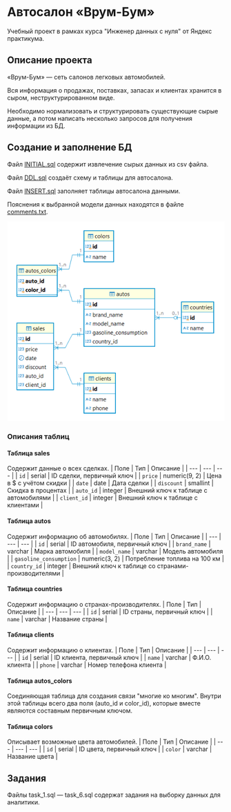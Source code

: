 # Автосалон «Врум-Бум»
Учебный проект в рамках курса "Инженер данных с нуля" от Яндекс практикума.

## Описание проекта
«Врум-Бум» — сеть салонов легковых автомобилей.

Вся информация  о продажах, поставках, запасах и клиентах хранится в сыром, неструктурированном виде.

Необходимо нормализовать и структурировать существующие сырые данные, а потом написать несколько запросов для получения информации из БД.

## Создание и заполнение БД
Файл [INITIAL.sql](https://github.com/ivolnoboi/de-start-project_vrumbum/blob/main/INITIAL.sql) содержит извлечение сырых данных из csv файла.

Файл [DDL.sql](https://github.com/ivolnoboi/de-start-project_vrumbum/blob/main/DDL.sql) создаёт схему и таблицы для автосалона.

Файл [INSERT.sql](https://github.com/ivolnoboi/de-start-project_vrumbum/blob/main/INSERT.sql) заполняет таблицы автосалона данными.

Пояснения к выбранной модели данных находятся в файле [comments.txt](https://github.com/ivolnoboi/de-start-project_vrumbum/blob/main/comments.txt).

![](https://github.com/ivolnoboi/de-start-project_vrumbum/raw/main/img/car_shop_schema.png)

### Описания таблиц
#### Таблица sales
Содержит данные о всех сделках.
| Поле | Тип | Описание |
| --- | --- | --- |
| `id` | serial | ID сделки, первичный ключ |
| `price` | numeric(9, 2) | Цена в $ с учётом скидки |
| `date` | date | Дата сделки |
| `discount` | smallint | Скидка в процентах |
| `auto_id` | integer | Внешний ключ к таблице с автомобилями |
| `client_id` | integer | Внешний ключ к таблице с клиентами |

#### Таблица autos
Содержит информацию об автомобилях.
| Поле | Тип | Описание |
| --- | --- | --- |
| `id` | serial | ID автомобиля, первичный ключ |
| `brand_name` | varchar | Марка автомобиля |
| `model_name` | varchar | Модель автомобиля |
| `gasoline_consumption` | numeric(3, 2) | Потребление топлива на 100 км |
| `country_id` | integer | Внешний ключ к таблице со странами-производителями |

#### Таблица countries
Содержит информацию о странах-производителях.
| Поле | Тип | Описание |
| --- | --- | --- |
| `id` | serial | ID страны, первичный ключ |
| `name` | varchar | Название страны |

#### Таблица clients
Содержит информацию о клиентах.
| Поле | Тип | Описание |
| --- | --- | --- |
| `id` | serial | ID клиента, первичный ключ |
| `name` | varchar | Ф.И.О. клиента |
| `phone` | varchar | Номер телефона клиента |


#### Таблица autos_colors
Соединяющая таблица для создания связи "многие ко многим".
Внутри этой таблицы всего два поля (auto_id и color_id), которые вместе являются составным первичным ключом.

#### Таблица colors
Описывает возможные цвета автомобилей.
| Поле | Тип | Описание |
| --- | --- | --- |
| `id` | serial | ID цвета, первичный ключ |
| `color` | varchar | Название цвета |


## Задания
Файлы task_1.sql — task_6.sql содержат задания на выборку данных для аналитики.
